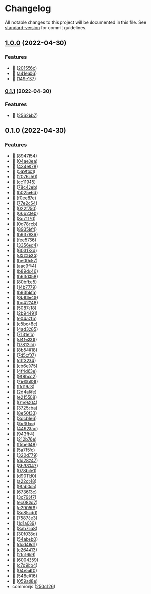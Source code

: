 # Changelog

All notable changes to this project will be documented in this file. See [standard-version](https://github.com/conventional-changelog/standard-version) for commit guidelines.

## [1.0.0](https://github.com/visionworksco/nodejs-template/compare/v0.1.1...v1.0.0) (2022-04-30)


### Features

* :rocket: ([201556c](https://github.com/visionworksco/nodejs-template/commit/201556c7443289a9066b011c55d82d104a2e6525))
* :rocket: ([a41ea06](https://github.com/visionworksco/nodejs-template/commit/a41ea063e51325844dd68c0aef38d346b701d44b))
* :rocket: ([149e187](https://github.com/visionworksco/nodejs-template/commit/149e187266d4fa868d4ce5b90d958ab9a35b6303))

### [0.1.1](https://github.com/visionworksco/nodejs-template/compare/v0.1.0...v0.1.1) (2022-04-30)


### Features

* :rocket: ([2562bb7](https://github.com/visionworksco/nodejs-template/commit/2562bb787a2f2e081370b8172b391f0ef8e1242b))

## 0.1.0 (2022-04-30)


### Features

* :rocket: ([8947f54](https://github.com/visionworksco/nodejs-template/commit/8947f54d0c1c295ea8a46fa77daea0e36829ca1e))
* :rocket: ([04ae3ea](https://github.com/visionworksco/nodejs-template/commit/04ae3ea70b226841d124220fef4aae1919aa1835))
* :rocket: ([434e078](https://github.com/visionworksco/nodejs-template/commit/434e078b009e170514d4fef5c1dd3992f17c94fe))
* :rocket: ([5a9fbc1](https://github.com/visionworksco/nodejs-template/commit/5a9fbc10a63dab6e671e7daa16ad727176bbd4a4))
* :rocket: ([2076a50](https://github.com/visionworksco/nodejs-template/commit/2076a50a49235573e78e92351cdac78cc0bc1157))
* :rocket: ([cc11945](https://github.com/visionworksco/nodejs-template/commit/cc119458026806f667bed3706e216f2884df2a39))
* :rocket: ([78c42eb](https://github.com/visionworksco/nodejs-template/commit/78c42eb9a597180a2514cca365f026cd4a204873))
* :rocket: ([b025e6d](https://github.com/visionworksco/nodejs-template/commit/b025e6d0902a74dac7d696f8ccda8653f4de54e5))
* :rocket: ([f0ee87e](https://github.com/visionworksco/nodejs-template/commit/f0ee87e933f866700e0254855446a938dfc2c652))
* :rocket: ([77e2d54](https://github.com/visionworksco/nodejs-template/commit/77e2d549e0d471a543b546b9e3cf723f6e045ff2))
* :rocket: ([022f750](https://github.com/visionworksco/nodejs-template/commit/022f7502455534f6329c00090560d02d40a0c15e))
* :rocket: ([66623eb](https://github.com/visionworksco/nodejs-template/commit/66623eb90e4551999114e8a54cf4e16cf8e11ed0))
* :rocket: ([8c71170](https://github.com/visionworksco/nodejs-template/commit/8c711700cea6d79816a35d6faf60c0d4767491dc))
* :rocket: ([0d78ccb](https://github.com/visionworksco/nodejs-template/commit/0d78ccbac52b440e8f99dcf664c3aa79f7490ba4))
* :rocket: ([8935bf4](https://github.com/visionworksco/nodejs-template/commit/8935bf4b067f35640687d458a47d06b119bbcb60))
* :rocket: ([b937936](https://github.com/visionworksco/nodejs-template/commit/b9379362994fbc6fa9a20600b11d56f15b49283d))
* :rocket: ([fee5766](https://github.com/visionworksco/nodejs-template/commit/fee576652aa043a4c96b06558aca7fc3dd646fb5))
* :rocket: ([3356ed4](https://github.com/visionworksco/nodejs-template/commit/3356ed4813a7b67a79241c005fba2bd44ea01ea6))
* :rocket: ([603173d](https://github.com/visionworksco/nodejs-template/commit/603173d3cc2ec4d37de555159cdab8f6e1c64ca8))
* :rocket: ([d523b25](https://github.com/visionworksco/nodejs-template/commit/d523b25e784d90df6c533d9d286b82ee32c1c00b))
* :rocket: ([be00c57](https://github.com/visionworksco/nodejs-template/commit/be00c57506853ac9d0af7b2de22ca156e35558dd))
* :rocket: ([aac9f44](https://github.com/visionworksco/nodejs-template/commit/aac9f44aab55da7d1922deac49890ec1bdd9672a))
* :rocket: ([b89dc46](https://github.com/visionworksco/nodejs-template/commit/b89dc46239ef739cccc7f652b86b4916e3546a1a))
* :rocket: ([b63d358](https://github.com/visionworksco/nodejs-template/commit/b63d35842eda3253c8deee89f9f8562228d1258d))
* :rocket: ([80bfbe5](https://github.com/visionworksco/nodejs-template/commit/80bfbe5e012e07baff0109338eb69b5d52197f74))
* :rocket: ([14b7779](https://github.com/visionworksco/nodejs-template/commit/14b7779bffc5b6e31e14b43d5c69e76401885ee1))
* :rocket: ([b93bbfa](https://github.com/visionworksco/nodejs-template/commit/b93bbfa423013ad3df66299d769d5bfad578ae29))
* :rocket: ([0b93e49](https://github.com/visionworksco/nodejs-template/commit/0b93e49b7b18e9ed23f1626b61f68a6027ffdcab))
* :rocket: ([bc42248](https://github.com/visionworksco/nodejs-template/commit/bc4224845fe4407d78908b1aeba3f7125296787a))
* :rocket: ([5087e18](https://github.com/visionworksco/nodejs-template/commit/5087e18e20588d605fb6ff101cb77b4df5841293))
* :rocket: ([2b94491](https://github.com/visionworksco/nodejs-template/commit/2b94491d8c671ca57c2d5f61ac5dc1e3f07e000c))
* :rocket: ([e04a2fb](https://github.com/visionworksco/nodejs-template/commit/e04a2fb89d396fe57ce1f5b160904b0cd47463ff))
* :rocket: ([c5bc48c](https://github.com/visionworksco/nodejs-template/commit/c5bc48c20a375c14813bdefc5b0ca3c3df4b2c7b))
* :rocket: ([4ad3285](https://github.com/visionworksco/nodejs-template/commit/4ad32858a0e369f76b56e1a8e816b4cc4e72d5d7))
* :rocket: ([7131efb](https://github.com/visionworksco/nodejs-template/commit/7131efb743bee598b16bcb1f92dbdbfddd46f691))
* :rocket: ([d41e229](https://github.com/visionworksco/nodejs-template/commit/d41e229a34424c6bdb6fe7785e9da92886809755))
* :rocket: ([17812dd](https://github.com/visionworksco/nodejs-template/commit/17812dddaed68369e9307ee0a93c5d8c20385293))
* :rocket: ([8b54818](https://github.com/visionworksco/nodejs-template/commit/8b54818a2c57f74e9d9df2ea908bba578258ac59))
* :rocket: ([7d5cf07](https://github.com/visionworksco/nodejs-template/commit/7d5cf0734bd0abb89e36caf619ad18b484209cba))
* :rocket: ([c1f3234](https://github.com/visionworksco/nodejs-template/commit/c1f3234553c7106900283623b4589f41be33aff2))
* :rocket: ([cb6e075](https://github.com/visionworksco/nodejs-template/commit/cb6e075b020e93d87320cdcc03b6a83a70ed7192))
* :rocket: ([4f4d63e](https://github.com/visionworksco/nodejs-template/commit/4f4d63e979676dd4e4799577f629d790cf193f6c))
* :rocket: ([9f8bdc2](https://github.com/visionworksco/nodejs-template/commit/9f8bdc24977447323f84ee89e5b2f54b3e18c9b4))
* :rocket: ([7b68d06](https://github.com/visionworksco/nodejs-template/commit/7b68d061c48bef00e2350f1bdfe9d16cb509fdcc))
* :rocket: ([ffd19a3](https://github.com/visionworksco/nodejs-template/commit/ffd19a355d3e59126db52abb5184bff782a27993))
* :rocket: ([2d4a8fe](https://github.com/visionworksco/nodejs-template/commit/2d4a8fee8b568c690ed69d45abdb5d3519c0b498))
* :rocket: ([e215508](https://github.com/visionworksco/nodejs-template/commit/e215508714d3d6b4f083170e40ee15438900cf2d))
* :rocket: ([01e9404](https://github.com/visionworksco/nodejs-template/commit/01e9404cf19d558af450f1c0d4f373d487fba3f4))
* :rocket: ([3725cba](https://github.com/visionworksco/nodejs-template/commit/3725cbab901f662e9023c11701d98f5e0a72e2e2))
* :rocket: ([8e50f33](https://github.com/visionworksco/nodejs-template/commit/8e50f330a9bcbfea4a418e4b45f8cd081c95bc62))
* :rocket: ([3dcb1e6](https://github.com/visionworksco/nodejs-template/commit/3dcb1e61ebc4d0a3822b0203c562e3aa6d8483ad))
* :rocket: ([8cf8fce](https://github.com/visionworksco/nodejs-template/commit/8cf8fced65fd405828372a2ebde888884874e953))
* :rocket: ([44928ac](https://github.com/visionworksco/nodejs-template/commit/44928ac229ad2e7ef2f58935e4c6bd2d852ce8aa))
* :rocket: ([943fff4](https://github.com/visionworksco/nodejs-template/commit/943fff43dc371ece052db4d23f5d8ae05f77d5b6))
* :rocket: ([212b76e](https://github.com/visionworksco/nodejs-template/commit/212b76e569c567245dd3996b4fff746edc1e7629))
* :rocket: ([f5be348](https://github.com/visionworksco/nodejs-template/commit/f5be34875a09612787380ec17868187a0c5c0887))
* :rocket: ([5a7f5fc](https://github.com/visionworksco/nodejs-template/commit/5a7f5fcd02fe9c17afd41adde38ec46374b9f2d5))
* :rocket: ([320d779](https://github.com/visionworksco/nodejs-template/commit/320d779db0e924de0f423822fd3369082e348a5f))
* :rocket: ([dd28247](https://github.com/visionworksco/nodejs-template/commit/dd2824704eaa96468a56678a40bd7133ed882b06))
* :rocket: ([8b98347](https://github.com/visionworksco/nodejs-template/commit/8b9834731bec32c73a01e560afa6845293577ef0))
* :rocket: ([078bde1](https://github.com/visionworksco/nodejs-template/commit/078bde135ac4130d4d844a334b34e2d782ce7cd9))
* :rocket: ([d9011d0](https://github.com/visionworksco/nodejs-template/commit/d9011d078040b987f3aa6e6035afbced3fd20bf2))
* :rocket: ([a22cb18](https://github.com/visionworksco/nodejs-template/commit/a22cb18a6c0c454fcbe376daa3ea2313f0520e3c))
* :rocket: ([9fab0c5](https://github.com/visionworksco/nodejs-template/commit/9fab0c5411c77428936cdcb3eabab502f5397a31))
* :rocket: ([673613c](https://github.com/visionworksco/nodejs-template/commit/673613cc2c5ed986190c768bbe9dd731f3de3cbe))
* :rocket: ([3c796f7](https://github.com/visionworksco/nodejs-template/commit/3c796f74d4435532ffd6fe39d0cf24fd555f4b18))
* :rocket: ([ec080d7](https://github.com/visionworksco/nodejs-template/commit/ec080d732aea84dc0fc81d98a500fb46566d038a))
* :rocket: ([e2909f6](https://github.com/visionworksco/nodejs-template/commit/e2909f608f85a6c6e3e6af8af5aceb9816c78f6e))
* :rocket: ([8c85add](https://github.com/visionworksco/nodejs-template/commit/8c85add70de98915664005958fdc0fa1a1d55aa2))
* :rocket: ([75878e3](https://github.com/visionworksco/nodejs-template/commit/75878e35ae2beaff9d4a00bf2ff719a8c73dd02e))
* :rocket: ([1d1a039](https://github.com/visionworksco/nodejs-template/commit/1d1a0398e623a39242d068a5ae49670aea651650))
* :rocket: ([8ab7ba8](https://github.com/visionworksco/nodejs-template/commit/8ab7ba8a529a27d57a11ef77810f92a866a7be79))
* :rocket: ([30f038d](https://github.com/visionworksco/nodejs-template/commit/30f038d39a841fea193ad3f6186019a41f806d3f))
* :rocket: ([54abeb0](https://github.com/visionworksco/nodejs-template/commit/54abeb0a11452f11c9bb7620780349f3fecfa632))
* :rocket: ([dcd49d1](https://github.com/visionworksco/nodejs-template/commit/dcd49d1728caddd36a6f518432f4b02f5e0ff55b))
* :rocket: ([c264413](https://github.com/visionworksco/nodejs-template/commit/c26441311cc4de52aa2d8a1ad10fa7653087b156))
* :rocket: ([2fc16b9](https://github.com/visionworksco/nodejs-template/commit/2fc16b943813a312f7b03693514853469fffb2bb))
* :rocket: ([6004259](https://github.com/visionworksco/nodejs-template/commit/6004259126b85a8d2b966fb919cbefa07166a1f7))
* :rocket: ([c7d9bb4](https://github.com/visionworksco/nodejs-template/commit/c7d9bb41be7d026ef5f8fdb6cc20dd2f26aaf803))
* :rocket: ([04e5df0](https://github.com/visionworksco/nodejs-template/commit/04e5df02e1d71a8339aaef99db835439e86d7317))
* :rocket: ([548e016](https://github.com/visionworksco/nodejs-template/commit/548e0167d85601646c03e03322104e20b91fb4f3))
* :rocket: ([059ad8e](https://github.com/visionworksco/nodejs-template/commit/059ad8e29d5b76d96abd9d41f330e2e4dea7f4f7))
* commonjs ([250c126](https://github.com/visionworksco/nodejs-template/commit/250c1268a797abc362ee70359feaf17bd9be78dd))
